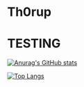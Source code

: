 # Th0rup

# TESTING #


[![Anurag's GitHub stats](https://github-readme-stats.vercel.app/api?username=Th0rup)](https://github.com/anuraghazra/github-readme-stats)

[![Top Langs](https://github-readme-stats.vercel.app/api/top-langs/?username=Th0rup)](https://github.com/anuraghazra/github-readme-stats)
